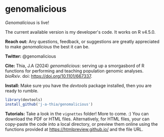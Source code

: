 # genomalicious

_Genomalicious_ is live!

The current available version is my developer's code. It works on R v4.5.0.

**Reach out:** Any questions, feedback, or suggestions are greatly appreciated to make _genomalicious_ the best it can be.

**Twitter:** @genomalicious

**Cite:** Thia, J.A (2024) _genomalicious_: serving up a smorgasbord of R functions for performing and teaching population genomic analyses. _bioRxiv_. doi: https://doi.org/10.1101/667337. 

**Install:** Make sure you have the _devtools_ package installed, then you are ready to rumble.

```R
library(devtools)
install_github('j-a-thia/genomalicious')
```

**Tutorials:** Take a look in the `vignettes` folder! More to come. :) You can download the PDF or HTML files. Alternatively, for HTML files, your can copy-paste the code into a local directory, or preview them online using the functions provided at https://htmlpreview.github.io/ and the file URL.
